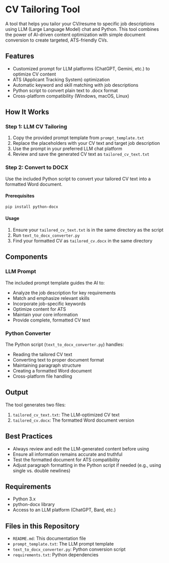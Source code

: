 # CV Tailoring Tool

A tool that helps you tailor your CV/resume to specific job descriptions using LLM (Large Language Model) chat and Python. This tool combines the power of AI-driven content optimization with simple document conversion to create targeted, ATS-friendly CVs.

## Features

- Customized prompt for LLM platforms (ChatGPT, Gemini, etc.) to optimize CV content
- ATS (Applicant Tracking System) optimization
- Automatic keyword and skill matching with job descriptions
- Python script to convert plain text to .docx format
- Cross-platform compatibility (Windows, macOS, Linux)

## How It Works

### Step 1: LLM CV Tailoring

1. Copy the provided prompt template from `prompt_template.txt`
2. Replace the placeholders with your CV text and target job description
3. Use the prompt in your preferred LLM chat platform
4. Review and save the generated CV text as `tailored_cv_text.txt`

### Step 2: Convert to DOCX

Use the included Python script to convert your tailored CV text into a formatted Word document.

#### Prerequisites

```bash
pip install python-docx
```

#### Usage

1. Ensure your `tailored_cv_text.txt` is in the same directory as the script
2. Run `text_to_docx_converter.py`
3. Find your formatted CV as `tailored_cv.docx` in the same directory

## Components

### LLM Prompt

The included prompt template guides the AI to:
- Analyze the job description for key requirements
- Match and emphasize relevant skills
- Incorporate job-specific keywords
- Optimize content for ATS
- Maintain your core information
- Provide complete, formatted CV text

### Python Converter

The Python script (`text_to_docx_converter.py`) handles:
- Reading the tailored CV text
- Converting text to proper document format
- Maintaining paragraph structure
- Creating a formatted Word document
- Cross-platform file handling

## Output

The tool generates two files:
1. `tailored_cv_text.txt`: The LLM-optimized CV text
2. `tailored_cv.docx`: The formatted Word document version

## Best Practices

- Always review and edit the LLM-generated content before using
- Ensure all information remains accurate and truthful
- Test the formatted document for ATS compatibility
- Adjust paragraph formatting in the Python script if needed (e.g., using single vs. double newlines)

## Requirements

- Python 3.x
- python-docx library
- Access to an LLM platform (ChatGPT, Bard, etc.)

## Files in this Repository

- `README.md`: This documentation file
- `prompt_template.txt`: The LLM prompt template
- `text_to_docx_converter.py`: Python conversion script
- `requirements.txt`: Python dependencies
